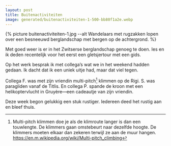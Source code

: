 ```yaml
---
layout: post
title: Buitenactiviteiten
image: generated/buitenactiviteiten-1-500-bb80f1a2e.webp
---
```


{% picture buitenactiviteiten-1.jpg --alt Wandelaars met rugzakken lopen over een besneeuwd berglandschap met bergen op de achtergrond. %}

Met goed weer is er in het Zwitserse berglandschap genoeg te doen. Ies en ik deden recentelijk voor het eerst een gletsjertour met een gids.

Op het werk besprak ik met collega’s wat we in het weekend hadden gedaan. Ik dacht dat ik een uniek uitje had, maar dat viel tegen.

Collega F. was met zijn vriendin multi-pitch[^1] klimmen op de Rigi. S. was paragliden vanaf de Titlis. En collega P. spande de kroon met een helikoptervlucht in Gruyère—een cadeautje van zijn vriendin.

Deze week begon gelukkig een stuk rustiger. Iedereen deed het rustig aan en bleef thuis.

[^1]: Multi-pitch klimmen doe je als de klimroute langer is dan een touwlengte. De klimmers gaan omstebeurt naar dezelfde hoogte. De klimmers moeten elkaar dan zekeren terwijl ze aan de muur hangen. <https://en.m.wikipedia.org/wiki/Multi-pitch_climbing>
